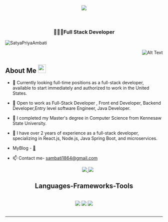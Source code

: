 <h1 align="center">
    <img src="https://readme-typing-svg.herokuapp.com/?font=Righteous&size=35&center=true&vCenter=true&width=500&height=70&duration=4000&lines=Hi+Everyone!+👋;+I'm+Satya+Priya+Ambati;" />
  
</h1>

<br/>
<h3 align="center">👩🏻‍💻Full Stack Developer</h3>
<p align="left"> <img src="https://komarev.com/ghpvc/?username=SatyaPriyaAmbati&label=Profile%20views&color=0e75b6&style=flat" alt="SatyaPriyaAmbati" /> </p>
<p align="right" class="fade-in">
  <img src="https://media.giphy.com/media/v1.Y2lkPTc5MGI3NjExZXM3eW9uam8yeG12bDNhZXhnbWxmMXNxdnZzbGFiY3FiYWF0Z3d1aSZlcD12MV9pbnRlcm5hbF9naWZfYnlfaWQmY3Q9Zw/L1R1tvI9svkIWwpVYr/giphy.gif" alt="Alt Text">
</p>

## About Me <img src="https://media.giphy.com/media/pDh3IDoUswmZrqdRip/giphy.gif" height="27px" width="25px">
- 👀 Currently looking full-time positions as a full-stack developer, available to start immediately and authorized to work in the United States.
- 🤝 Open to work as Full-Stack Developer , Front end Developer, Backend Developer,Entry level software Engineer, Java Developer.
- 🔭 I completed my Master's degree in Computer Science from Kennesaw State University. 
- 🌱 I have over 2 years of experience as a full-stack developer, specializing in React.js, Node.js, Java Spring Boot, and microservices.
- MyBlog - [📝](https://satyapriyaambati.medium.com/)
- 📫 Contact me- sambati1864@gmail.com

  <div align="center"> 
  <a href="https://www.linkedin.com/in/satya-priya-ambati/" target="_blank">
    <img src="https://img.shields.io/badge/LinkedIn-0077B5?style=for-the-badge&logo=linkedin&logoColor=white" target="_blank" />
  </a>
  <a href="https://satyapriyaambati.github.io/home" target="_blank">
     <img src="https://img.shields.io/badge/Portfolio-FF5722?style=for-the-badge&logo=todoist&logoColor=white" target="_blank" /> 
  </a>
</div>
<h2 align="center"> Languages-Frameworks-Tools </h2>
<br/>
<div align="center">
  <div align="center">
    <img src="https://skillicons.dev/icons?i=react,bootstrap,html,css,vscode,github,git" />
    <img src="https://skillicons.dev/icons?i=nodejs,python,javascript,typescript,express,mongodb,java,nextjs,mysql" />
    <img src="https://skillicons.dev/icons?i=tailwind,materialui,dotnet,spring,springboot,microservices" /><br>
</div>

</div>

<br/>
<hr/>

